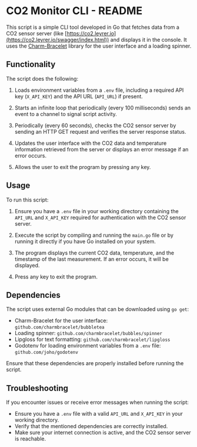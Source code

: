 # CO2 Monitor CLI - README

This script is a simple CLI tool developed in Go that fetches data from a CO2 sensor server (like [https://co2.leyrer.io](https://co2.leyrer.io/swagger/index.html)) and displays it in the console. It uses the [Charm-Bracelet](https://github.com/charmbracelet/bubbletea) library for the user interface and a loading spinner.

## Functionality

The script does the following:

1. Loads environment variables from a `.env` file, including a required API key (`X_API_KEY`) and the API URL (`API_URL`) if present.

2. Starts an infinite loop that periodically (every 100 milliseconds) sends an event to a channel to signal script activity.

3. Periodically (every 60 seconds), checks the CO2 sensor server by sending an HTTP GET request and verifies the server response status.

4. Updates the user interface with the CO2 data and temperature information retrieved from the server or displays an error message if an error occurs.

5. Allows the user to exit the program by pressing any key.

## Usage

To run this script:

1. Ensure you have a `.env` file in your working directory containing the `API_URL` and `X_API_KEY` required for authentication with the CO2 sensor server.

2. Execute the script by compiling and running the `main.go` file or by running it directly if you have Go installed on your system.

3. The program displays the current CO2 data, temperature, and the timestamp of the last measurement. If an error occurs, it will be displayed.

4. Press any key to exit the program.

## Dependencies

The script uses external Go modules that can be downloaded using `go get`:

- Charm-Bracelet for the user interface: `github.com/charmbracelet/bubbletea`
- Loading spinner: `github.com/charmbracelet/bubbles/spinner`
- Lipgloss for text formatting: `github.com/charmbracelet/lipgloss`
- Godotenv for loading environment variables from a `.env` file: `github.com/joho/godotenv`

Ensure that these dependencies are properly installed before running the script.

## Troubleshooting

If you encounter issues or receive error messages when running the script:

- Ensure you have a `.env` file with a valid `API_URL` and `X_API_KEY` in your working directory.
- Verify that the mentioned dependencies are correctly installed.
- Make sure your internet connection is active, and the CO2 sensor server is reachable.
